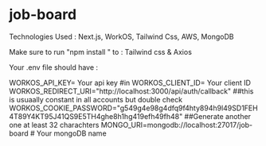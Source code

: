 # job-board


Technologies Used : 
Next.js,
WorkOS,
Tailwind Css,
AWS,
MongoDB

Make sure to run "npm install " to : 
Tailwind css & 
Axios


Your .env file should have : 


WORKOS_API_KEY= Your api key  #in
WORKOS_CLIENT_ID= Your client ID
WORKOS_REDIRECT_URI="http://localhost:3000/api/auth/callback"    ##this is usuaally constant in all accounts but double check
WORKOS_COOKIE_PASSWORD="g549g4e98g4dfq9f4hty894h9l49SD1FEH4T89Y4KT95J41QS9E5TH4ghe8h1hg419efh49fh48"  ##Generate another one at least 32 charachters
MONGO_URI=mongodb://localhost:27017/job-board  # Your mongoDB name


